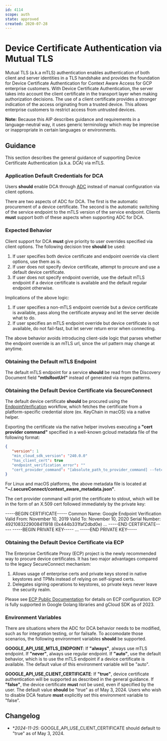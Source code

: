 ```yaml
---
id: 4114
scope: auth
state: approved
created: 2020-07-28
---
```


# Device Certificate Authentication via Mutual TLS

Mutual TLS (a.k.a mTLS) authentication enables authentication of both client and
server identities in a TLS handshake and provides the foundation for Device
Certificate Authentication for Context Aware Access for GCP enterprise
customers. With Device Certificate Authentication, the server takes into account
the client certificate in the transport layer when making authorization
decisions. The use of a client certificate provides a stronger indication of the
access originating from a trusted device. This allows enterprise customers to
restrict access from untrusted devices.

**Note:** Because this AIP describes guidance and requirements in a
language-neutral way, it uses generic terminology which may be imprecise or
inappropriate in certain languages or environments.

## Guidance

This section describes the general guidance of supporting Device Certificate
Authentication (a.k.a. DCA) via mTLS.

### Application Default Credentials for DCA

Users **should** enable DCA through [ADC][0] instead of manual configuration via
client options.

There are two aspects of ADC for DCA. The first is the automatic procurement of
a device certificate. The second is the automatic switching of the service
endpoint to the mTLS version of the service endpoint. Clients **must** support
both of these aspects when supporting ADC for DCA.

### Expected Behavior

Client support for DCA **must** give priority to user overrides specified via
client options. The following decision tree **should** be used:

1.  If user specifies both device certificate and endpoint override via client
    options, use them as is.
1.  If user does not specify device certificate, attempt to procure and use
    a default device certificate.
1.  If user does not specify endpoint override, use the default mTLS endpoint if
    a device certificate is available and the default regular endpoint otherwise.

Implications of the above logic:

1.  If user specifies a non-mTLS endpoint override but a device certificate is
    available, pass along the certificate anyway and let the server decide what
    to do.
1.  If user specifies an mTLS endpoint override but device certificate is not
    available, do not fail-fast, but let server return error when connecting.

The above behavior avoids introducing client-side logic that parses whether the
endpoint override is an mTLS url, since the url pattern may change at anytime.

### Obtaining the Default mTLS Endpoint

The default mTLS endpoint for a service **should** be read from the Discovery
Document field **"mtlsRootUrl"** instead of generated via regex patterns.

### Obtaining the Default Device Certificate via SecureConnect

The default device certificate **should** be procured using the
[EndpointVerification][1] workflow, which fetches the certificate from a
platform-specific credential store (ex. KeyChain in macOS) via a native helper.

Exporting the certificate via the native helper involves executing a **"cert
provider command"** specified in a well-known gcloud metadata file of the
following format:

```json
{
   "version": 1
   "min_cloud_sdk_version": "240.0.0"
   "has_client_cert": true
   "endpoint_verification_error": ""
   "cert_provider_command": "[absolute_path_to_provider_command] --fetch_client_cert"
}
```

For Linux and macOS platforms, the above metadata file is located at
**"~/.secureConnect/context_aware_metadata.json"**.

The cert provider command will print the certificate to stdout, which will be in
the form of an X.509 cert followed immediately by the private key:

  -----BEGIN CERTIFICATE-----
  Common Name: Google Endpoint Verification
  Valid From: November 10, 2019
  Valid To: November 10, 2020
  Serial Number: 4921083229008411918 (0x444b331faf2dbd0e)
  ...
  -----END CERTIFICATE-----
  -----BEGIN PRIVATE KEY-----
  ...
  -----END PRIVATE KEY-----

### Obtaining the Default Device Certificate via ECP

The Enterprise Certificate Proxy (ECP) project is the newly recommended way to
procure device certificates. It has two major advantages compared to the legacy
SecureConnect mechanism:

1.  Allows usage of enterprise certs and private keys stored in native keystores and TPMs
    instead of relying on self-signed certs.
1.  Delegates signing operations to keystores, so private keys never leave the security realm.

Please see [ECP Public Documentation][2] for details on ECP configuration. ECP is
fully supported in Google Golang libraries and gCloud SDK as of 2023.

### Environment Variables

There are situations where the ADC for DCA behavior needs to be modified, such
as for integration testing, or for failsafe. To accomodate those scenarios, the
following environment variables **should** be supported.

**GOOGLE_API_USE_MTLS_ENDPOINT**: If **"always"**, always use mTLS endpoint. If
**"never"**, always use regular endpoint. If **"auto"**, use the default
behavior, which is to use the mTLS endpoint if a device certificate is
available. The default value of this environment variable will be "auto".

**GOOGLE_API_USE_CLIENT_CERTIFICATE**: If **"true"**, device certificate
authentication will be supported as described in the general guidance. If
**"false"**, the device certificate **must** not be used, even if specified by
the user. The default value **should** be "true" as of May 3, 2024. Users who
wish to disable DCA feature **must** explicitly set this environment variable
to "false".

## Changelog

- **2024-11-25*: GOOGLE_API_USE_CLIENT_CERTIFICATE should default to "true" as of May 3, 2024.

<!-- prettier-ignore-start -->
[0]: https://google.aip.dev/auth/4110
[1]: https://cloud.google.com/endpoint-verification/docs/overview
[2]: https://cloud.google.com/beyondcorp-enterprise/docs/enable-cba-enterprise-certificates
<!-- prettier-ignore-end -->
